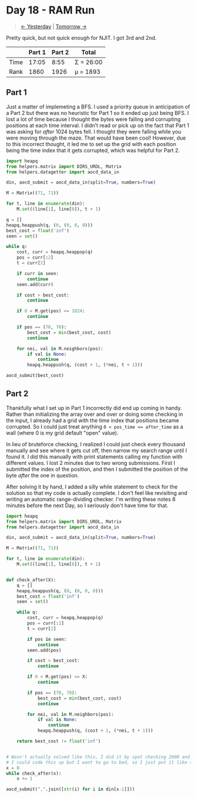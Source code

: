 # Day 18 - RAM Run

> [<- Yesterday](17.md) | [Tomorrow ->](19.md)

Pretty quick, but not quick enough for NJIT. I got 3rd and 2nd.

|      | Part 1 | Part 2 | Total     |
|------|--------|--------|-----------|
| Time | 17:05  | 8:55   | Σ = 26:00 |
| Rank | 1860   | 1926   | μ = 1893  |

## Part 1

Just a matter of implemeting a BFS. I used a priority queue in anticipation of a Part 2 but there was no heuristic for Part 1 so it ended up just being BFS. I lost a lot of time because I thought the bytes were falling and corrupting positions at each time interval. I didn't read or pick up on the fact that Part 1 was asking for *after* 1024 bytes fell. I thought they were falling while you were moving through the maze. That would have been cool! However, due to this incorrect thought, it led me to set up the grid with each position being the time index that it gets corrupted, which was helpful for Part 2.

```python
import heapq
from helpers.matrix import DIRS_URDL, Matrix
from helpers.datagetter import aocd_data_in

din, aocd_submit = aocd_data_in(split=True, numbers=True)

M = Matrix((71, 71))

for t, line in enumerate(din):
    M.set((line[1], line[0]), t + 1)

q = []
heapq.heappush(q, (0, (0, 0, 0)))
best_cost = float('inf')
seen = set()

while q:
    cost, curr = heapq.heappop(q)
    pos = curr[:2]
    t = curr[2]

    if curr in seen:
        continue
    seen.add(curr)

    if cost > best_cost:
        continue

    if 0 < M.get(pos) <= 1024:
        continue

    if pos == (70, 70):
        best_cost = min(best_cost, cost)
        continue

    for nei, val in M.neighbors(pos):
        if val is None:
            continue
        heapq.heappush(q, (cost + 1, (*nei, t + 1)))

aocd_submit(best_cost)
```

## Part 2

Thankfully what I set up in Part 1 incorrectly did end up coming in handy. Rather than initializing the array over and over or doing some checking in the input, I already had a grid with the time index that positions became corrupted. So I could just treat anything `0 < pos_time <= after_time` as a wall (where 0 is my grid default "open" value).

In lieu of bruteforce checking, I realized I could just check every thousand manually and see where it gets cut off, then narrow my search range until I found it. I did this manually with print statements calling my function with different values. I lost 2 minutes due to two wrong submissions. First I submitted the index of the position, and then I submitted the position of the byte *after* the one in question.

After solving it by hand, I added a silly while statement to check for the solution so that my code is actually complete. I don't feel like revisiting and writing an automatic range-dividing checker. I'm writing these notes 8 minutes before the next Day, so I seriously don't have time for that.

```python
import heapq
from helpers.matrix import DIRS_URDL, Matrix
from helpers.datagetter import aocd_data_in

din, aocd_submit = aocd_data_in(split=True, numbers=True)

M = Matrix((71, 71))

for t, line in enumerate(din):
    M.set((line[1], line[0]), t + 1)


def check_after(X):
    q = []
    heapq.heappush(q, (0, (0, 0, 0)))
    best_cost = float('inf')
    seen = set()

    while q:
        cost, curr = heapq.heappop(q)
        pos = curr[:2]
        t = curr[2]

        if pos in seen:
            continue
        seen.add(pos)

        if cost > best_cost:
            continue

        if 0 < M.get(pos) <= X:
            continue

        if pos == (70, 70):
            best_cost = min(best_cost, cost)
            continue

        for nei, val in M.neighbors(pos):
            if val is None:
                continue
            heapq.heappush(q, (cost + 1, (*nei, t + 1)))

    return best_cost != float('inf')


# Wasn't actually solved like this, I did it by spot checking 2000 and 3000 and noticed it got blocked between that, so I kept lowering the range until I found it.
# I could code this up but I want to go to bed, so I just put it like this for completeness.
x = 0
while check_after(x):
    x += 1

aocd_submit(",".join([str(i) for i in din[x-1]]))
```
